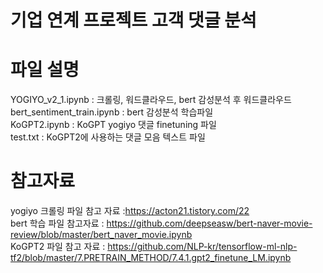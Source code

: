 # 기업 연계 프로젝트 고객 댓글 분석

# 파일 설명

YOGIYO_v2_1.ipynb : 크롤링, 워드클라우드, bert 감성분석 후 워드클라우드   
bert_sentiment_train.ipynb : bert 감성분석 학습파일   
KoGPT2.ipynb : KoGPT yogiyo 댓글 finetuning 파일   
test.txt : KoGPT2에 사용하는 댓글 모음 텍스트 파일

# 참고자료
yogiyo 크롤링 파일 참고 자료 :https://acton21.tistory.com/22   
bert 학습 파일 참고자료 : https://github.com/deepseasw/bert-naver-movie-review/blob/master/bert_naver_movie.ipynb   
KoGPT2 파일 참고 자료 : https://github.com/NLP-kr/tensorflow-ml-nlp-tf2/blob/master/7.PRETRAIN_METHOD/7.4.1.gpt2_finetune_LM.ipynb
